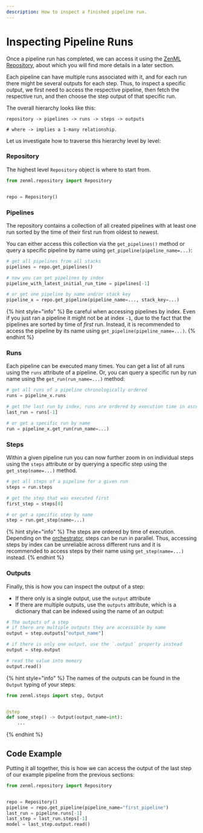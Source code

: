 ```yaml
---
description: How to inspect a finished pipeline run.
---
```


# Inspecting Pipeline Runs

Once a pipeline run has completed, we can access it using the
[ZenML Repository](stacks_profiles_repositories.md), about which you will find
more details in a later section.

Each pipeline can have multiple runs associated with it, and for each run there
might be several outputs for each step. Thus, to inspect a specific output, we
first need to access the respective pipeline, then fetch the respective run, 
and then choose the step output of that specific run.

The overall hierarchy looks like this:

```shell
repository -> pipelines -> runs -> steps -> outputs

# where -> implies a 1-many relationship.
```

Let us investigate how to traverse this hierarchy level by level:

### Repository

The highest level `Repository` object is where to start from.

```python
from zenml.repository import Repository


repo = Repository()
```

### Pipelines

The repository contains a collection of all created pipelines with at least one
run sorted by the time of their first run from oldest to newest.

You can either access this collection via the `get_pipelines()` method or query
a specific pipeline by name using `get_pipeline(pipeline_name=...)`:

```python
# get all pipelines from all stacks
pipelines = repo.get_pipelines()  

# now you can get pipelines by index
pipeline_with_latest_initial_run_time = pipelines[-1]

# or get one pipeline by name and/or stack key
pipeline_x = repo.get_pipeline(pipeline_name=..., stack_key=...)
```

{% hint style="info" %}
Be careful when accessing pipelines by index. Even if you just ran a pipeline 
it might not be at index `-1`, due to the fact that the pipelines are sorted 
by time of *first* run. Instead, it is recommended to access the pipeline by its
name using `get_pipeline(pipeline_name=...)`.
{% endhint %}

### Runs

Each pipeline can be executed many times. You can get a list of all runs using
the `runs` attribute of a pipeline. Or, you can query a specific run by run
name using the `get_run(run_name=...)` method:

```python
# get all runs of a pipeline chronologically ordered
runs = pipeline_x.runs 

# get the last run by index, runs are ordered by execution time in ascending order
last_run = runs[-1]

# or get a specific run by name
run = pipeline_x.get_run(run_name=...)
```

### Steps

Within a given pipeline run you can now further zoom in on individual steps
using the `steps` attribute or by querying a specific step using the
`get_step(name=...)` method.

```python
# get all steps of a pipeline for a given run
steps = run.steps

# get the step that was executed first
first_step = steps[0]

# or get a specific step by name
step = run.get_step(name=...)
```

{% hint style="info" %}
The steps are ordered by time of execution. Depending on the 
[orchestrator](../mlops_stacks/orchestrators/overview.md), steps can be run in 
parallel. Thus, accessing steps by index can be unreliable across different
runs and it is recommended to access steps by their name using
`get_step(name=...)` instead.
{% endhint %}

### Outputs

Finally, this is how you can inspect the output of a step:
- If there only is a single output, use the `output` attribute
- If there are multiple outputs, use the `outputs` attribute, which is a
dictionary that can be indexed using the name of an output:

```python
# The outputs of a step
# if there are multiple outputs they are accessible by name
output = step.outputs["output_name"]

# if there is only one output, use the `.output` property instead 
output = step.output 

# read the value into memory
output.read()  
```

{% hint style="info" %}
The names of the outputs can be found in the `Output` typing of your steps:

```python
from zenml.steps import step, Output


@step
def some_step() -> Output(output_name=int):
    ...
```
{% endhint %}

## Code Example

Putting it all together, this is how we can access the output of the last step
of our example pipeline from the previous sections:

```python
from zenml.repository import Repository


repo = Repository()
pipeline = repo.get_pipeline(pipeline_name="first_pipeline")
last_run = pipeline.runs[-1]
last_step = last_run.steps[-1]
model = last_step.output.read()
```
